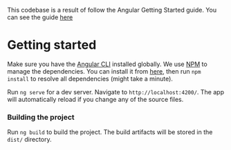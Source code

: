 This codebase is a result of follow the Angular Getting Started guide. You can see the guide [here](https://angular.io/start)

# Getting started

Make sure you have the [Angular CLI](https://github.com/angular/angular-cli#installation) installed globally. We use [NPM](https://www.npmjs.com) to manage the dependencies. 
You can install it from [here](https://www.npmjs.com/get-npm), then run `npm install` to resolve all dependencies (might take a minute).

Run `ng serve` for a dev server. Navigate to `http://localhost:4200/`. The app will automatically reload if you change any of the source files.

### Building the project
Run `ng build` to build the project. The build artifacts will be stored in the `dist/` directory. 